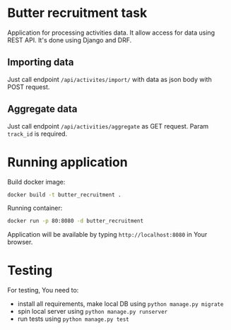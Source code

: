 # Butter recruitment task

Application for processing activities data. It allow access for data using REST API.
It's done using Django and DRF.

## Importing data

Just call endpoint `/api/activites/import/` with data as json body with POST request.

## Aggregate data 

Just call endpoint `/api/activities/aggregate` as GET request. Param `track_id` is required.

# Running application

Build docker image:
```bash
docker build -t butter_recruitment .
```

Running container:
```bash
docker run -p 80:8080 -d butter_recruitment 
```

Application will be available by typing `http://localhost:8080` in Your browser.

# Testing

For testing, You need to:
- install all requirements, make local DB using `python manage.py migrate`
- spin local server using `python manage.py runserver`
- run tests using `python manage.py test`